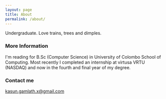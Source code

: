 ```yaml
---
layout: page
title: About
permalink: /about/
---
```


Undergraduate. Love trains, trees and dimples.

### More Information

I'm reading for B.Sc (Computer Science) in University of Colombo School of Computing. Most recently I completed an internship at virtusa VRTU (NASDAQ) and now in the fourth and final year of my degree.

### Contact me

[kasun.gamlath.x@gmail.com](mailto:kasun.gamlath.x@gmail.com)
